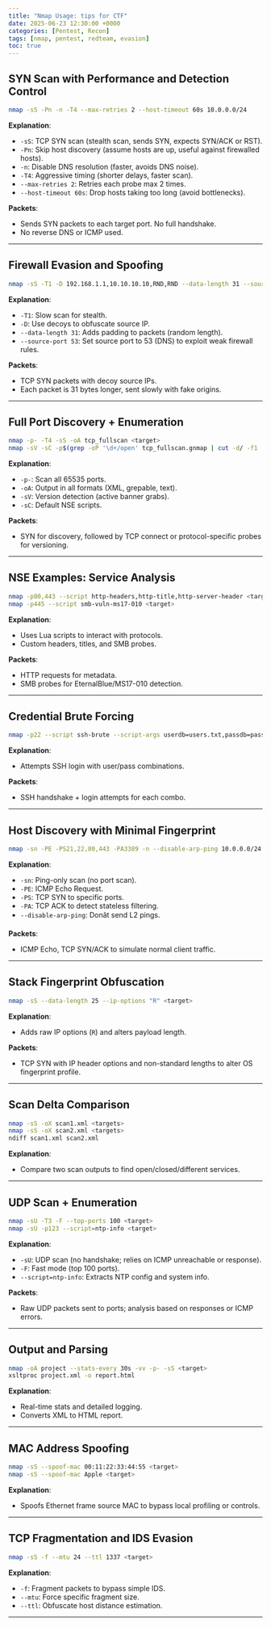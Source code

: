 ```yaml
---
title: "Nmap Usage: tips for CTF"
date: 2025-06-23 12:30:00 +0000
categories: [Pentest, Recon]
tags: [nmap, pentest, redteam, evasion]
toc: true
---
```


## SYN Scan with Performance and Detection Control
```bash
nmap -sS -Pn -n -T4 --max-retries 2 --host-timeout 60s 10.0.0.0/24
```
**Explanation**:
- `-sS`: TCP SYN scan (stealth scan, sends SYN, expects SYN/ACK or RST).
- `-Pn`: Skip host discovery (assume hosts are up, useful against firewalled hosts).
- `-n`: Disable DNS resolution (faster, avoids DNS noise).
- `-T4`: Aggressive timing (shorter delays, faster scan).
- `--max-retries 2`: Retries each probe max 2 times.
- `--host-timeout 60s`: Drop hosts taking too long (avoid bottlenecks).

**Packets**:
- Sends SYN packets to each target port. No full handshake.
- No reverse DNS or ICMP used.

---

## Firewall Evasion and Spoofing
```bash
nmap -sS -T1 -D 192.168.1.1,10.10.10.10,RND,RND --data-length 31 --source-port 53 10.0.0.1
```
**Explanation**:
- `-T1`: Slow scan for stealth.
- `-D`: Use decoys to obfuscate source IP.
- `--data-length 31`: Adds padding to packets (random length).
- `--source-port 53`: Set source port to 53 (DNS) to exploit weak firewall rules.

**Packets**:
- TCP SYN packets with decoy source IPs.
- Each packet is 31 bytes longer, sent slowly with fake origins.

---

## Full Port Discovery + Enumeration
```bash
nmap -p- -T4 -sS -oA tcp_fullscan <target>
nmap -sV -sC -p$(grep -oP '\d+/open' tcp_fullscan.gnmap | cut -d/ -f1 | paste -sd, -) <target>
```
**Explanation**:
- `-p-`: Scan all 65535 ports.
- `-oA`: Output in all formats (XML, grepable, text).
- `-sV`: Version detection (active banner grabs).
- `-sC`: Default NSE scripts.

**Packets**:
- SYN for discovery, followed by TCP connect or protocol-specific probes for versioning.

---

## NSE Examples: Service Analysis
```bash
nmap -p80,443 --script http-headers,http-title,http-server-header <target>
nmap -p445 --script smb-vuln-ms17-010 <target>
```
**Explanation**:
- Uses Lua scripts to interact with protocols.
- Custom headers, titles, and SMB probes.

**Packets**:
- HTTP requests for metadata.
- SMB probes for EternalBlue/MS17-010 detection.

---

## Credential Brute Forcing
```bash
nmap -p22 --script ssh-brute --script-args userdb=users.txt,passdb=passes.txt <target>
```
**Explanation**:
- Attempts SSH login with user/pass combinations.

**Packets**:
- SSH handshake + login attempts for each combo.

---

## Host Discovery with Minimal Fingerprint
```bash
nmap -sn -PE -PS21,22,80,443 -PA3389 -n --disable-arp-ping 10.0.0.0/24
```
**Explanation**:
- `-sn`: Ping-only scan (no port scan).
- `-PE`: ICMP Echo Request.
- `-PS`: TCP SYN to specific ports.
- `-PA`: TCP ACK to detect stateless filtering.
- `--disable-arp-ping`: Donât send L2 pings.

**Packets**:
- ICMP Echo, TCP SYN/ACK to simulate normal client traffic.

---

## Stack Fingerprint Obfuscation
```bash
nmap -sS --data-length 25 --ip-options "R" <target>
```
**Explanation**:
- Adds raw IP options (`R`) and alters payload length.

**Packets**:
- TCP SYN with IP header options and non-standard lengths to alter OS fingerprint profile.

---

## Scan Delta Comparison
```bash
nmap -sS -oX scan1.xml <targets>
nmap -sS -oX scan2.xml <targets>
ndiff scan1.xml scan2.xml
```
**Explanation**:
- Compare two scan outputs to find open/closed/different services.

---

## UDP Scan + Enumeration
```bash
nmap -sU -T3 -F --top-ports 100 <target>
nmap -sU -p123 --script=ntp-info <target>
```
**Explanation**:
- `-sU`: UDP scan (no handshake; relies on ICMP unreachable or response).
- `-F`: Fast mode (top 100 ports).
- `--script=ntp-info`: Extracts NTP config and system info.

**Packets**:
- Raw UDP packets sent to ports; analysis based on responses or ICMP errors.

---

## Output and Parsing
```bash
nmap -oA project --stats-every 30s -vv -p- -sS <target>
xsltproc project.xml -o report.html
```
**Explanation**:
- Real-time stats and detailed logging.
- Converts XML to HTML report.

---

## MAC Address Spoofing
```bash
nmap -sS --spoof-mac 00:11:22:33:44:55 <target>
nmap -sS --spoof-mac Apple <target>
```
**Explanation**:
- Spoofs Ethernet frame source MAC to bypass local profiling or controls.

---

## TCP Fragmentation and IDS Evasion
```bash
nmap -sS -f --mtu 24 --ttl 1337 <target>
```
**Explanation**:
- `-f`: Fragment packets to bypass simple IDS.
- `--mtu`: Force specific fragment size.
- `--ttl`: Obfuscate host distance estimation.

---